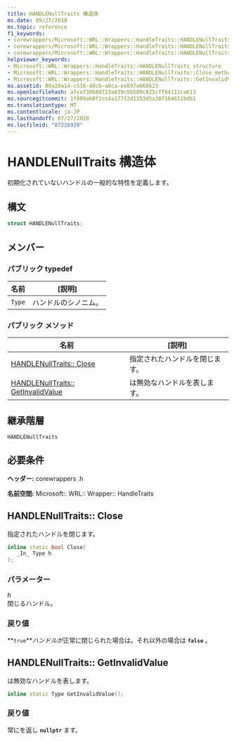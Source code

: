 ```yaml
---
title: HANDLENullTraits 構造体
ms.date: 09/27/2018
ms.topic: reference
f1_keywords:
- corewrappers/Microsoft::WRL::Wrappers::HandleTraits::HANDLENullTraits
- corewrappers/Microsoft::WRL::Wrappers::HandleTraits::HANDLENullTraits::Close
- corewrappers/Microsoft::WRL::Wrappers::HandleTraits::HANDLENullTraits::GetInvalidValue
helpviewer_keywords:
- Microsoft::WRL::Wrappers::HandleTraits::HANDLENullTraits structure
- Microsoft::WRL::Wrappers::HandleTraits::HANDLENullTraits::Close method
- Microsoft::WRL::Wrappers::HandleTraits::HANDLENullTraits::GetInvalidValue method
ms.assetid: 88a29a14-c516-40cb-a0ca-ee897a668623
ms.openlocfilehash: a7ce730b8d723a839c5b509c825cff84111ca613
ms.sourcegitcommit: 1f009ab0f2cc4a177f2d1353d5a38f164612bdb1
ms.translationtype: MT
ms.contentlocale: ja-JP
ms.lasthandoff: 07/27/2020
ms.locfileid: "87226920"
---
```

# <a name="handlenulltraits-structure"></a>HANDLENullTraits 構造体

初期化されていないハンドルの一般的な特性を定義します。

## <a name="syntax"></a>構文

```cpp
struct HANDLENullTraits;
```

## <a name="members"></a>メンバー

### <a name="public-typedefs"></a>パブリック typedef

名前   | [説明]
------ | ---------------------
`Type` | ハンドルのシノニム。

### <a name="public-methods"></a>パブリック メソッド

名前                                                  | [説明]
----------------------------------------------------- | -----------------------------
[HANDLENullTraits:: Close](#close)                     | 指定されたハンドルを閉じます。
[HANDLENullTraits:: GetInvalidValue](#getinvalidvalue) | は無効なハンドルを表します。

## <a name="inheritance-hierarchy"></a>継承階層

`HANDLENullTraits`

## <a name="requirements"></a>必要条件

**ヘッダー:** corewrappers .h

**名前空間:** Microsoft:: WRL:: Wrapper:: HandleTraits

## <a name="handlenulltraitsclose"></a><a name="close"></a>HANDLENullTraits:: Close

指定されたハンドルを閉じます。

```cpp
inline static bool Close(
   _In_ Type h
);
```

### <a name="parameters"></a>パラメーター

*h*<br/>
閉じるハンドル。

### <a name="return-value"></a>戻り値

**`true`***ハンドルが*正常に閉じられた場合は。それ以外の場合は **`false`** 。

## <a name="handlenulltraitsgetinvalidvalue"></a><a name="getinvalidvalue"></a>HANDLENullTraits:: GetInvalidValue

は無効なハンドルを表します。

```cpp
inline static Type GetInvalidValue();
```

### <a name="return-value"></a>戻り値

常にを返し **`nullptr`** ます。
